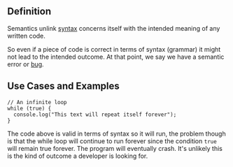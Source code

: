 ## Definition
Semantics unlink  [syntax](syntax.md) concerns itself with the intended meaning of any written code. 

So even if a piece of code is correct in terms of syntax (grammar) it might not lead to the intended outcome. At that point, we say we have a semantic error or [bug](bug.md).

## Use Cases and Examples

```
// An infinite loop
while (true) { 
  console.log("This text will repeat itself forever");
}
```

The code above is valid in terms of syntax so it will run, the problem though is that the while loop will continue to run forever since the condition `true` will remain true forever. 
The program will eventually crash. It's unlikely this is the kind of outcome a developer is looking for.
